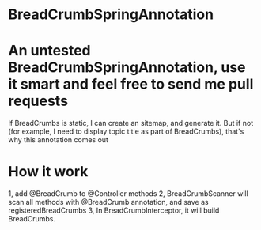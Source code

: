 # BreadCrumbSpringAnnotation
# An untested BreadCrumbSpringAnnotation, use it smart and feel free to send me pull requests
If BreadCrumbs is static, I can create an sitemap, and generate it. But if not (for example, I need to display topic title as part of BreadCrumbs), that's why this annotation comes out


# How it work
1, add @BreadCrumb to @Controller methods
2, BreadCrumbScanner will scan all methods with @BreadCrumb annotation, and save as registeredBreadCrumbs
3, In BreadCrumbInterceptor, it will build BreadCrumbs.




